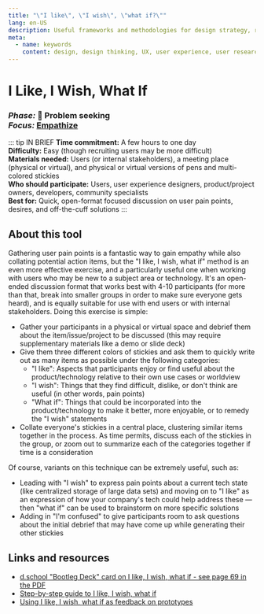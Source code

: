 ```yaml
---
title: "\"I like\", \"I wish\", \"what if?\""
lang: en-US
description: Useful frameworks and methodologies for design strategy, research and testing
meta:
  - name: keywords
    content: design, design thinking, UX, user experience, user research, user testing
---
```


# I Like, I Wish, What If

### _Phase:_ 🔎 Problem seeking<br/> _Focus:_ [Empathize](/tools/#empathize)

::: tip IN BRIEF
**Time commitment:** A few hours to one day  
**Difficulty:** Easy (though recruiting users may be more difficult)  
**Materials needed:** Users (or internal stakeholders), a meeting place (physical or virtual), and physical or virtual versions of pens and multi-colored stickies  
**Who should participate:** Users, user experience designers, product/project owners, developers, community specialists  
**Best for:** Quick, open-format focused discussion on user pain points, desires, and off-the-cuff solutions
:::

## About this tool

Gathering user pain points is a fantastic way to gain empathy while also collating potential action items, but the "I like, I wish, what if" method is an even more effective exercise, and a particularly useful one when working with users who may be new to a subject area or technology. It's an open-ended discussion format that works best with 4-10 participants (for more than that, break into smaller groups in order to make sure everyone gets heard), and is equally suitable for use with end users or with internal stakeholders. Doing this exercise is simple:

* Gather your participants in a physical or virtual space and debrief them about the item/issue/project to be discussed (this may require supplementary materials like a demo or slide deck)
* Give them three different colors of stickies and ask them to quickly write out as many items as possible under the following categories:
  * "I like": Aspects that participants enjoy or find useful about the product/technology relative to their own use cases or worldview
  * "I wish": Things that they find difficult, dislike, or don't think are useful (in other words, pain points)
  * "What if": Things that could be incorporated into the product/technology to make it better, more enjoyable, or to remedy the "I wish" statements
* Collate everyone's stickies in a central place, clustering similar items together in the process. As time permits, discuss each of the stickies in the group, or zoom out to summarize each of the categories together if time is a consideration

Of course, variants on this technique can be extremely useful, such as:

* Leading with "I wish" to express pain points about a current tech state (like centralized storage of large data sets) and moving on to "I like" as an expression of how your company's tech could help address these — then "what if" can be used to brainstorm on more specific solutions
* Adding in "I'm confused" to give participants room to ask questions about the initial debrief that may have come up while generating their other stickies

## Links and resources

* [d.school "Bootleg Deck" card on I like, I wish, what if - see page 69 in the PDF](https://tinyurl.com/y7fntzxf)
* [Step-by-step guide to I like, I wish, what if](https://spin.atomicobject.com/2018/09/12/i-like-i-wish-what-if/)
* [Using I like, I wish, what if as feedback on prototypes](https://public-media.interaction-design.org/pdf/I-Like-I-Wish-What-If.pdf)
